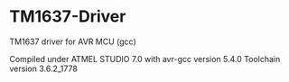 # TM1637-Driver
TM1637 driver for AVR MCU (gcc)

Compiled under ATMEL STUDIO 7.0
with
avr-gcc version 5.4.0
Toolchain version 3.6.2_1778
